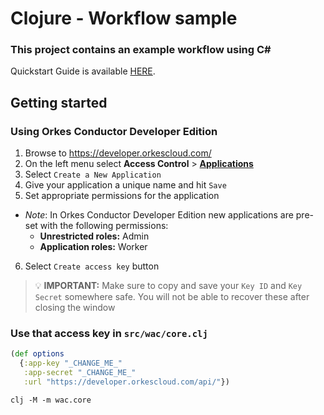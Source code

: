 # Clojure - Workflow sample

### This project contains an example workflow using C#

Quickstart Guide is available [HERE](https://orkes.io/content/quickstarts/create-first-workflow).

## Getting started
### Using Orkes Conductor Developer Edition

1. Browse to https://developer.orkescloud.com/
2. On the left menu select **Access Control** > [**Applications**](https://developer.orkescloud.com/applicationManagement/applications)
3. Select `Create a New Application`
4. Give your application a unique name and hit `Save`
5. Set appropriate permissions for the application
  * _Note_: In Orkes Conductor Developer Edition new applications are pre-set with the following permissions:
    * **Unrestricted roles:** Admin
    * **Application roles:** Worker
6. Select `Create access key` button

> :bulb: **IMPORTANT:** Make sure to copy and save your `Key ID` and `Key Secret` somewhere safe. You will not be able to recover these after closing the window

### Use that access key in `src/wac/core.clj`

```clojure
(def options
  {:app-key "_CHANGE_ME_"
   :app-secret "_CHANGE_ME_"
   :url "https://developer.orkescloud.com/api/"})
```

```shell
clj -M -m wac.core
```